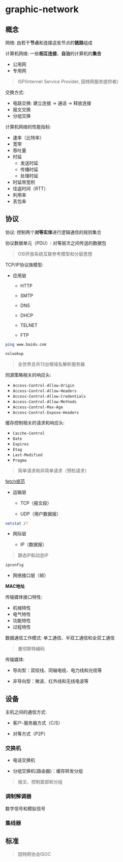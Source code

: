 # graphic-network

## 概念

网络: 由若干**节点**和连接这些节点的**链路**组成

计算机网络: 一些**相互连接**、**自治**的计算机的**集合**

- 公用网
- 专用网

> ISP(Internet Service Provider, 因特网服务提供者)

交换方式: 

- 电路交换: 建立连接 -> 通话 -> 释放连接
- 报文交换
- 分组交换

计算机网络的性能指标:

- 速率（比特率）
- 宽带
- 吞吐量
- 时延
  - 发送时延
  - 传播时延
  - 处理时延
- 时延带宽积
- 往返时间（RTT）
- 利用率
- 丢包率

## 协议

协议: 控制两个**对等实体**进行逻辑通信的规则集合

协议数据单元（PDU）: 对等层次之间传送的数据包

> OSI开放系统互联参考模型和分层思想

TCP/IP协议族模型:

- 应用层

  - HTTP
  
  - SMTP

  - DNS
  
  - DHCP

  - TELNET

  - FTP

```sh
ping www.baidu.com

nslookup 

```

> 全世界总共13台根域名解析服务器

同源策略相关的响应头:

- `Access-Control-Allow-Origin`
- `Access-Control-Allow-Headers`
- `Access-Control-Allow-Credentials`
- `Access-Control-Allow-Methods`
- `Access-Control-Max-Age`
- `Access-Control-Expose-Headers`

缓存控制相关的请求和响应头:

- `Cacche-Control`
- `Date`
- `Expires`
- `Etag`
- `Last-Modified`
- `Pragma`

> 简单请求和非简单请求（预检请求）

[fetch规范](https://fetch.spec.whatwg.org/)


- 运输层

  - TCP（报文段）
  
  - UDP（用户数据报）

```sh
netstat /?

```

- 网际层

  - IP（数据报）

> 静态IP和动态IP

```sh
ipconfig


```

- 网络接口层（帧）

**MAC地址**

传输媒体接口特性:

- 机械特性
- 电气特性
- 功能特性
- 过程特性

数据通信工作模式: 单工通信、半双工通信和全双工通信

> 曼彻斯特编码

传输媒体:

- 导向型：双绞线、同轴电缆、电力线和光缆等

- 非导向型：微波、红外线和无线电波等

## 设备

主机之间的通信方式:

- 客户-服务器方式（C/S）

- 对等方式（P2P）

### 交换机

- 电话交换机

- 分组交换机(路由器)：缓存转发分组

> 报文、控制首部和分组

### 调制解调器

数字信号和模拟信号

### 集线器


## 标准

> 因特网协会ISOC
